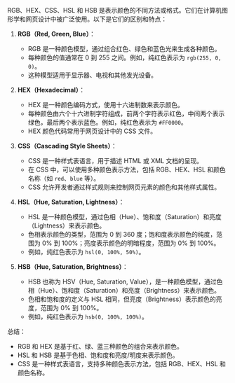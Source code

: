 RGB、HEX、CSS、HSL 和 HSB 是表示颜色的不同方法或格式。它们在计算机图形学和网页设计中被广泛使用。以下是它们的区别和特点：

1. **RGB（Red, Green, Blue）**：
   - RGB 是一种颜色模型，通过组合红色、绿色和蓝色光来生成各种颜色。
   - 每种颜色的值通常在 0 到 255 之间。例如，纯红色表示为 `rgb(255, 0, 0)`。
   - 这种模型适用于显示器、电视和其他发光设备。

2. **HEX（Hexadecimal）**：
   - HEX 是一种颜色编码方式，使用十六进制数来表示颜色。
   - 每种颜色由六个十六进制字符组成，前两个字符表示红色，中间两个表示绿色，最后两个表示蓝色。例如，纯红色表示为 `#FF0000`。
   - HEX 颜色代码常用于网页设计中的 CSS 文件。

3. **CSS（Cascading Style Sheets）**：
   - CSS 是一种样式表语言，用于描述 HTML 或 XML 文档的呈现。
   - 在 CSS 中，可以使用多种颜色表示方法，包括 RGB、HEX、HSL 和颜色名称（如 `red`、`blue` 等）。
   - CSS 允许开发者通过样式规则来控制网页元素的颜色和其他样式属性。

4. **HSL（Hue, Saturation, Lightness）**：
   - HSL 是一种颜色模型，通过色相（Hue）、饱和度（Saturation）和亮度（Lightness）来表示颜色。
   - 色相表示颜色的类型，范围为 0 到 360 度；饱和度表示颜色的纯度，范围为 0% 到 100%；亮度表示颜色的明暗程度，范围为 0% 到 100%。
   - 例如，纯红色表示为 `hsl(0, 100%, 50%)`。

5. **HSB（Hue, Saturation, Brightness）**：
   - HSB 也称为 HSV（Hue, Saturation, Value），是一种颜色模型，通过色相（Hue）、饱和度（Saturation）和亮度（Brightness）来表示颜色。
   - 色相和饱和度的定义与 HSL 相同，但亮度（Brightness）表示颜色的亮度，范围为 0% 到 100%。
   - 例如，纯红色表示为 `hsb(0, 100%, 100%)`。

总结：
- RGB 和 HEX 是基于红、绿、蓝三种颜色的组合来表示颜色。
- HSL 和 HSB 是基于色相、饱和度和亮度/明度来表示颜色。
- CSS 是一种样式表语言，支持多种颜色表示方法，包括 RGB、HEX、HSL 和颜色名称。
